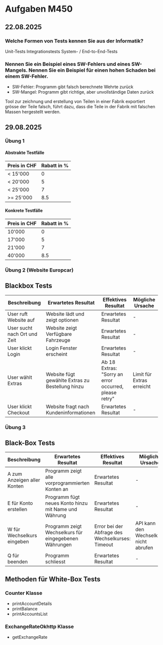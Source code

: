 # Aufgaben M450

## 22.08.2025

### Welche Formen von Tests kennen Sie aus der Informatik?

Unit-Tests
Integrationstests
System- / End-to-End-Tests

### Nennen Sie ein Beispiel eines SW-Fehlers und eines SW-Mangels. Nennen Sie ein Beispiel für einen hohen Schaden bei einem SW-Fehler.

* SW-Fehler: Programm gibt falsch berechnete Wehrte zurück
* SW-Mangel: Programm gibt richtige, aber unvollständige Daten zurück

Tool zur zeichnung und erstellung von Teilen in einer Fabrik exportiert grösse der Teile falsch, führt dazu, dass die Teile in der Fabrik mit falschen Massen hergestellt werden.

## 29.08.2025

### Übung 1

#### Abstrakte Testfälle

| Preis in CHF | Rabatt in % |
|--------------|-------------|
| <  15'000    | 0           |
| <  20'000    | 5           |
| <  25'000    | 7           |
| >= 25'000    | 8.5         |

#### Konkrete Testfälle

| Preis in CHF | Rabatt in % |
|--------------|-------------|
| 10'000       | 0           |
| 17'000       | 5           |
| 21'000       | 7           |
| 40'000       | 8.5         |

### Übung 2 (Website Europcar)

## Blackbox Tests

| Beschreibung                 | Erwartetes Resultat                               | Effektives Resultat                                   | Mögliche Ursache          |
|------------------------------|---------------------------------------------------|-------------------------------------------------------|---------------------------|
| User ruft Website auf        | Website lädt und zeigt optionen                   | Erwartetes Resultat                                   | -                         |
| User sucht nach Ort und Zeit | Website zeigt Verfügbare Fahrzeuge                | Erwartetes Resultat                                   | -                         |
| User klickt Login            | Login Fenster erscheint                           | Erwartetes Resultat                                   | -                         |
| User wählt Extras            | Website fügt gewählte Extras zu  Bestellung hinzu | Ab 18 Extras: "Sorry an error occurred, please retry" | Limit für Extras erreicht |
| User klickt Checkout         | Website fragt nach Kundeninformationen            | Erwartetes Resultat                                   | -                         |

### Übung 3

## Black-Box Tests

| Beschreibung                | Erwartetes Resultat                                    | Effektives Resultat                              | Mögliche Ursache                       |
|-----------------------------|--------------------------------------------------------|--------------------------------------------------|----------------------------------------|
| A zum Anzeigen aller Konten | Programm zeigt alle  vorprogrammierten Konten an       | Erwartetes Resultat                              | -                                      |
| E für Konto erstellen       | Programm fügt neues Konto hinzu mit Name und Währung   | Erwartetes Resultat                              | -                                      |
| W für Wechselkurs eingeben  | Programm zeigt Wechselkurs für  eingegebenen Währungen | Error bei der Abfrage des Wechselkurses: Timeout | API kann den Wechselkurs nicht abrufen |
| Q für beenden               | Programm schliesst                                     | Erwartetes Resultat                              | -                                      |

## Methoden für White-Box Tests

### Counter Klasse

* printAccountDetails
* printBalance
* printAccountsList

### ExchangeRateOkhttp Klasse

* getExchangeRate
